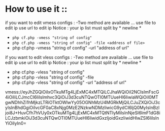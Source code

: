 
# How to use it :: 
  if you want to edit vmess configs :
  -Two method are available ... 
  use file to edit ip 
  use url to edit ip 
  Notice : your ip list must split by * newline *
   - ```php cf.php -vmess "string of config" ```
   - ‍` php cf.php -vmess "string of config" -file <address of file>‍‍‍‍ `
   - php cf.php -vmess "string of config" -url "address of url"
   
   
   if you want to edit vless configs :
  -Two method are available ... 
  use file to edit ip 
  use url to edit ip 
  Notice : your ip list must split by * newline *
   - php cf.php -vless "string of config" 
   - php cf.php -vless "string of config" -file <address of file> 
   - php cf.php -vless "string of config" -url "address of url"


vmess://eyJhZGQiOiIxOTkuMTg4LjExMC4xMTQiLCJhaWQiOiI2NCIsImFscG4iOiIiLCJmcCI6IiIsImhvc3QiOiJ3d3cuNTQwOTI0MTUueHl6IiwiaWQiOiI0MTgwNDhhZi1hMjkzLTRiOTktOWIwYy05OGNhMzU4MGRkMjQiLCJuZXQiOiJ3cyIsInBhdGgiOiIvcGF0aC8xNjg0MzE2NzkwNDMzIiwicG9ydCI6IjQ0MyIsInBzIjoi8J+HuvCfh7hVUy0xOTkuMTg4LjExMC4xMTQtNTIyMiIsInNjeSI6ImF1dG8iLCJzbmkiOiJ3d3cuNTQwOTI0MTUueHl6IiwidGxzIjoidGxzIiwidHlwZSI6IiIsInYiOiIyIn0=
